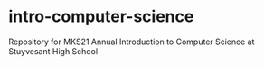 # intro-computer-science

Repository for MKS21 Annual Introduction to Computer Science at Stuyvesant High School